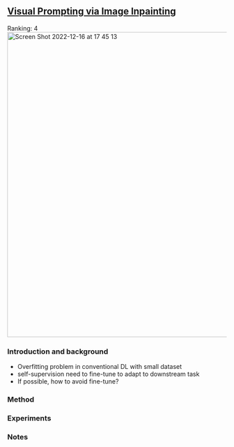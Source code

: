 
## [Visual Prompting via Image Inpainting](https://arxiv.org/pdf/2209.00647.pdf)


Ranking: 4
<img width="700" alt="Screen Shot 2022-12-16 at 17 45 13" src="https://user-images.githubusercontent.com/46414159/208048802-a234c346-72f7-4f0d-808c-0446d73172d9.png">

### Introduction and background
- Overfitting problem in conventional DL with small dataset
- self-supervision need to fine-tune to adapt to downstream task
- If possible, how to avoid fine-tune?

### Method

### Experiments

### Notes
